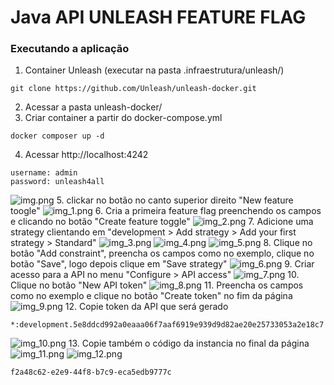 # Java API UNLEASH FEATURE FLAG
### Executando a aplicação

1. Container Unleash (executar na pasta .infraestrutura/unleash/)
```
git clone https://github.com/Unleash/unleash-docker.git
```
2. Acessar a pasta unleash-docker/
3. Criar container a partir do docker-compose.yml
```
docker composer up -d
```
4. Acessar http://localhost:4242
```
username: admin
password: unleash4all
```
![img.png](img.png)
5. clickar no botão no canto superior direito "New feature toogle"
![img_1.png](img_1.png)
6. Cria a primeira feature flag preenchendo os campos e clicando no botão "Create feature toggle"
![img_2.png](img_2.png)
7. Adicione uma strategy clientando em "development > Add strategy > Add your first strategy > Standard"
![img_3.png](img_3.png)
![img_4.png](img_4.png)
![img_5.png](img_5.png)
8. Clique no botão "Add constraint", preencha os campos como no exemplo, clique no botão "Save", logo depois clique em "Save strategy"
![img_6.png](img_6.png)
9. Criar acesso para a API no menu "Configure > API access" 
![img_7.png](img_7.png)
10. Clique no botão "New API token"
![img_8.png](img_8.png)
11. Preencha os campos como no exemplo e clique no botão "Create token" no fim da página
![img_9.png](img_9.png)
12. Copie token da API que será gerado
```
*:development.5e8ddcd992a0eaaa06f7aaf6919e939d9d82ae20e25733053a2e18c7
```
![img_10.png](img_10.png)
13. Copie também o código da instancia no final da página
![img_11.png](img_11.png)
![img_12.png](img_12.png)
```
f2a48c62-e2e9-44f8-b7c9-eca5edb9777c
```